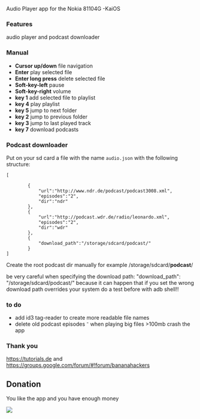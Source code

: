 Audio Player app for the Nokia 81104G -KaiOS

### Features
audio player and podcast downloader


### Manual
+ **Cursor up/down** file navigation 
+ **Enter** play selected file
+ **Enter long press** delete selected file
+ **Soft-key-left** pause
+ **Soft-key-right** volume
+ **key 1** add selected file to playlist
+ **key 4** play playlist
+ **key 5** jump to next folder
+ **key 2** jump to previous folder
+ **key 3** jump to last played track 
+ **key 7** download podcasts

### Podcast downloader
Put on your sd card a file with the name `audio.json` with the following structure:


```
[
	
		{
			"url":"http://www.ndr.de/podcast/podcast3008.xml",
			"episodes":"2",
			"dir":"ndr"
		},
		{
			"url":"http://podcast.wdr.de/radio/leonardo.xml",
			"episodes":"2",
			"dir":"wdr"
		},
		{
			"download_path":"/storage/sdcard/podcast/"
		}
]

```

Create the root podcast dir manually for example /storage/sdcard/**podcast**/

be very careful when specifying the download path: "download_path": "/storage/sdcard/podcast/"
because it can happen that if you set the wrong download path overrides your system
do a test before with adb shell!!

### to do

- add id3 tag-reader to create more readable file names
- delete old podcast episodes
⁻ when playing big files >100mb crash the app 


### Thank you
https://tutorials.de and https://groups.google.com/forum/#!forum/bananahackers


## Donation

You like the app and you have enough money

[![](https://www.paypalobjects.com/en_US/i/btn/btn_donateCC_LG.gif)](https://www.paypal.com/cgi-bin/webscr?cmd=_s-xclick&hosted_button_id=Q8QLA8CNMWAWG)


